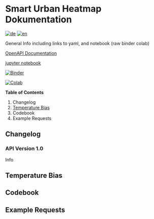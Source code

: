 # Smart Urban Heatmap Dokumentation

[![de](https://img.shields.io/badge/lang-de-green.svg)](de)
[![en](https://img.shields.io/badge/lang-en-red.svg)](./)


General Info including links to yaml, and notebook (raw binder colab)

[OpenAPI Documentation](Swagger)

[jupyter notebook](python_examples.ipynb)

[![Binder](https://mybinder.org/badge_logo.svg)](https://mybinder.org/v2/gh/JurekMueller/SUH_Bern_API_Doc/main?labpath=python_examples.ipynb)

[![Colab](https://colab.research.google.com/assets/colab-badge.svg)](https://colab.research.google.com/github/JurekMueller/SUH_Bern_API_Doc/blob/main/python_examples.ipynb)

**Table of Contents**

1. Changelog
2. [Temperature Bias](#temperature-bias)
3. Codebook
4. Example Requests

## Changelog

### API Version 1.0
Info


## Temperature Bias

## Codebook

## Example Requests